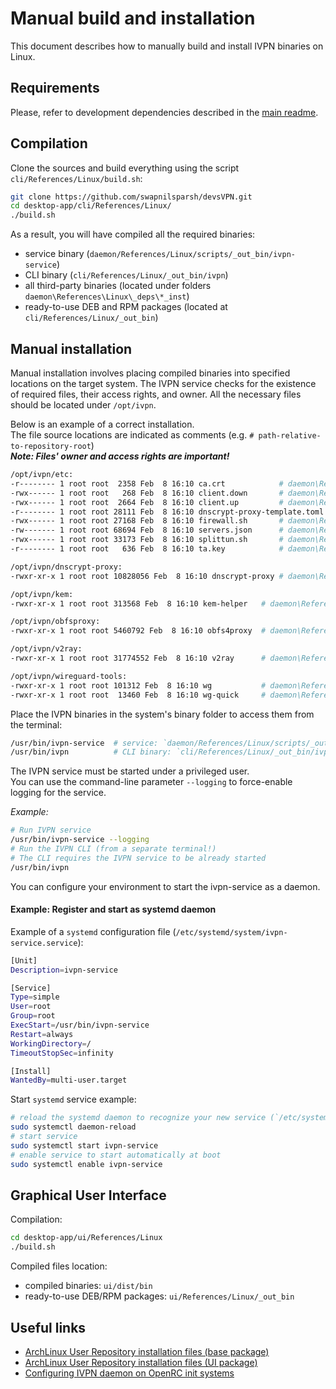 # Manual build and installation

This document describes how to manually build and install IVPN binaries on Linux.

## Requirements

Please, refer to development dependencies described in the [main readme](../readme.md#requirements_linux).

## Compilation

Clone the sources and build everything using the script `cli/References/Linux/build.sh`:

```bash
git clone https://github.com/swapnilsparsh/devsVPN.git
cd desktop-app/cli/References/Linux/
./build.sh
```

As a result, you will have compiled all the required binaries:  

- service binary  (`daemon/References/Linux/scripts/_out_bin/ivpn-service`)  
- CLI binary (`cli/References/Linux/_out_bin/ivpn`)
- all third-party binaries (located under folders `daemon\References\Linux\_deps\*_inst`)
- ready-to-use DEB and RPM packages (located at `cli/References/Linux/_out_bin`)

## Manual installation

Manual installation involves placing compiled binaries into specified locations on the target system. The IVPN service checks for the existence of required files, their access rights, and owner. All the necessary files should be located under `/opt/ivpn`.

Below is an example of a correct installation.  
The file source locations are indicated as comments (e.g. `# path-relative-to-repository-root`)  
***Note: Files' owner and access rights are important!***  

```bash
/opt/ivpn/etc:
-r-------- 1 root root  2358 Feb  8 16:10 ca.crt            # daemon\References\common\etc\ca.crt
-rwx------ 1 root root   268 Feb  8 16:10 client.down       # daemon\References\Linux\etc\client.down
-rwx------ 1 root root  2664 Feb  8 16:10 client.up         # daemon\References\Linux\etc\client.up
-r-------- 1 root root 28111 Feb  8 16:10 dnscrypt-proxy-template.toml # daemon\References\common\etc\dnscrypt-proxy-template.toml
-rwx------ 1 root root 27168 Feb  8 16:10 firewall.sh       # daemon\References\Linux\etc\firewall.sh
-rw------- 1 root root 68694 Feb  8 16:10 servers.json      # daemon\References\common\etc\servers.json
-rwx------ 1 root root 33173 Feb  8 16:10 splittun.sh       # daemon\References\Linux\etc\splittun.sh
-r-------- 1 root root   636 Feb  8 16:10 ta.key            # daemon\References\common\etc\ta.key

/opt/ivpn/dnscrypt-proxy:
-rwxr-xr-x 1 root root 10828056 Feb  8 16:10 dnscrypt-proxy # daemon\References\Linux\_deps\dnscryptproxy_inst\dnscrypt-proxy

/opt/ivpn/kem:
-rwxr-xr-x 1 root root 313568 Feb  8 16:10 kem-helper   # daemon\References\Linux\_deps\kem-helper\kem-helper-bin\kem-helper

/opt/ivpn/obfsproxy:
-rwxr-xr-x 1 root root 5460792 Feb  8 16:10 obfs4proxy  # daemon\References\Linux\_deps\obfs4proxy_inst\obfs4proxy

/opt/ivpn/v2ray:
-rwxr-xr-x 1 root root 31774552 Feb  8 16:10 v2ray      # daemon\References\Linux\_deps\v2ray_inst\v2ray

/opt/ivpn/wireguard-tools:
-rwxr-xr-x 1 root root 101312 Feb  8 16:10 wg           # daemon\References\Linux\_deps\wireguard-tools_inst\wg
-rwxr-xr-x 1 root root  13460 Feb  8 16:10 wg-quick     # daemon\References\Linux\_deps\wireguard-tools_inst\wg-quick
```

Place the IVPN binaries in the system's binary folder to access them from the terminal:

 ```bash
 /usr/bin/ivpn-service  # service: `daemon/References/Linux/scripts/_out_bin/ivpn-service`
 /usr/bin/ivpn          # CLI binary: `cli/References/Linux/_out_bin/ivpn`
 ```

The IVPN service must be started under a privileged user.  
You can use the command-line parameter `--logging` to force-enable logging for the service.

*Example:*  

```bash
# Run IVPN service
/usr/bin/ivpn-service --logging
# Run the IVPN CLI (from a separate terminal!)
# The CLI requires the IVPN service to be already started
/usr/bin/ivpn
```

You can configure your environment to start the ivpn-service as a daemon.  

#### Example: Register and start as systemd daemon

Example of a `systemd` configuration file (`/etc/systemd/system/ivpn-service.service`):  

```bash
[Unit]
Description=ivpn-service

[Service]
Type=simple
User=root
Group=root
ExecStart=/usr/bin/ivpn-service 
Restart=always
WorkingDirectory=/
TimeoutStopSec=infinity

[Install]
WantedBy=multi-user.target
```

Start `systemd` service example:

```bash
# reload the systemd daemon to recognize your new service (`/etc/systemd/system/ivpn-service.service`)
sudo systemctl daemon-reload 
# start service
sudo systemctl start ivpn-service
# enable service to start automatically at boot
sudo systemctl enable ivpn-service
```


## Graphical User Interface 

Compilation:

```bash
cd desktop-app/ui/References/Linux
./build.sh
```

Compiled files location:

- compiled binaries: `ui/dist/bin`  
- ready-to-use DEB/RPM packages: `ui/References/Linux/_out_bin`  

## Useful links  

- [ArchLinux User Repository installation files (base package)](https://aur.archlinux.org/cgit/aur.git/tree/?h=ivpn)
- [ArchLinux User Repository installation files (UI package)](https://aur.archlinux.org/cgit/aur.git/tree/?h=ivpn-ui)
- [Configuring IVPN daemon on OpenRC init systems](https://github.com/swapnilsparsh/devsVPN/issues/1#issuecomment-822919358)  
